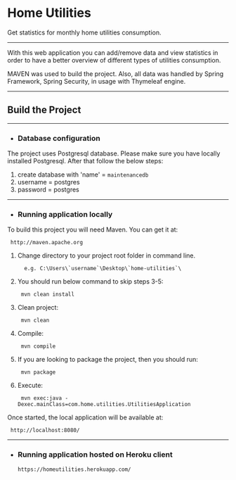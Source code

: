 # Home Utilities

Get statistics for monthly home utilities consumption.

---

With this web application you can add/remove data and view statistics in order to have a better overview of different types of utilities consumption.

MAVEN was used to build the project.
Also, all data was handled by Spring Framework, Spring Security, in usage with Thymeleaf engine.

---

## Build the Project

---

- ### Database configuration
The project uses Postgresql database.
Please make sure you have locally installed Postgresql.
After that follow the below steps:
      
   1. create database with 'name' = `maintenancedb`
   2. username = postgres
   3. password = postgres

---

- ### Running application locally

To build this project you will need Maven. You can get it at:

     http://maven.apache.org

1. Change directory to your project root folder in command line.
   
         e.g. C:\Users\`username`\Desktop\`home-utilities`\ 

2. You should run below command to skip steps 3-5:

        mvn clean install

3. Clean project:

        mvn clean

4. Compile:

        mvn compile

5. If you are looking to package the project, then you should run:

        mvn package

6. Execute:

        mvn exec:java -Dexec.mainClass=com.home.utilities.UtilitiesApplication

Once started, the local application will be available at:

     http://localhost:8080/

---

- ### Running application hosted on Heroku client

      https://homeutilities.herokuapp.com/
      
